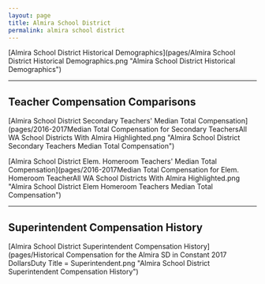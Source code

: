 ```yaml
---
layout: page
title: Almira School District
permalink: almira school district
---
```



[Almira School District Historical Demographics](pages/Almira School District Historical Demographics.png "Almira School District Historical Demographics")

___

## Teacher Compensation Comparisons

[Almira School District Secondary Teachers' Median Total Compensation](pages/2016-2017Median Total Compensation for Secondary TeachersAll WA School Districts With Almira Highlighted.png "Almira School District Secondary Teachers Median Total Compensation")

[Almira School District Elem. Homeroom Teachers' Median Total Compensation](pages/2016-2017Median Total Compensation for Elem. Homeroom TeacherAll WA School Districts With Almira Highlighted.png "Almira School District Elem Homeroom Teachers Median Total Compensation")


___

## Superintendent Compensation History

[Almira School District Superintendent Compensation History](pages/Historical Compensation for the Almira SD in Constant 2017 DollarsDuty Title = Superintendent.png "Almira School District Superintendent Compensation History")

